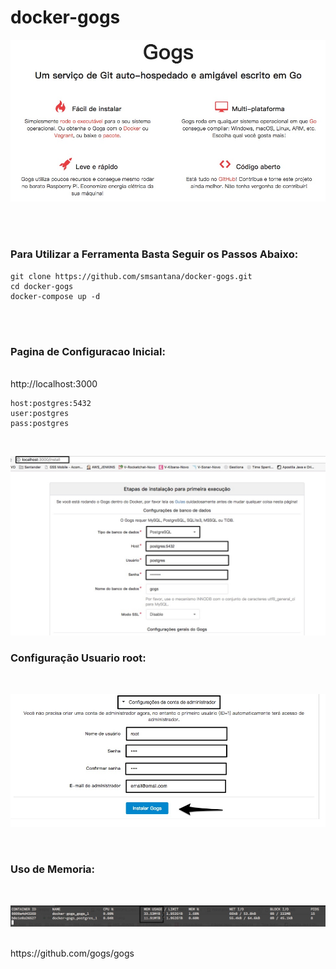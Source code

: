 # docker-gogs

![alt text](https://raw.githubusercontent.com/smsantana/docker-gogs/master/img/Gogs_home.jpg)

</br>
</br> 

### Para Utilizar a Ferramenta Basta Seguir os Passos Abaixo:
```
git clone https://github.com/smsantana/docker-gogs.git
cd docker-gogs
docker-compose up -d

```

</br> </br>
### Pagina de Configuracao Inicial:
</br>
http://localhost:3000
</br>

```
host:postgres:5432
user:postgres
pass:postgres
```

</br>

![alt text](https://raw.githubusercontent.com/smsantana/docker-gogs/master/img/Instalacao_Gogs1.jpg)

### Configuração Usuario root:

</br>

![alt text](https://raw.githubusercontent.com/smsantana/docker-gogs/master/img/Instalacao_Gogs2.jpg)


</br>

### Uso de Memoria:

</br>

![alt text](https://raw.githubusercontent.com/smsantana/docker-gogs/master/img/Instalacao_Gogs3.jpg)


</br>
https://github.com/gogs/gogs
